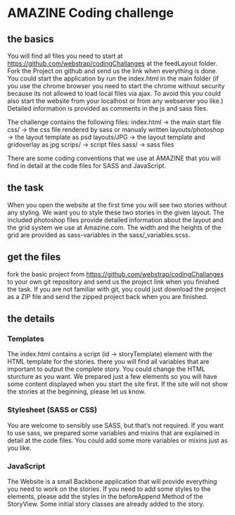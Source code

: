 AMAZINE Coding challenge
========================

## the basics
You will find all files you need to start at https://github.com/webstrap/codingChallanges at the feedLayout folder. Fork the Project on github and send us the link when everything is done. 
You could start the application by run the index.html in the main folder (if you use the chrome browser you need to start the chrome without security because its not allowed to load local files via ajax. To avoid this you could also start the website from your localhost or from any webserver you like.)
Detailed information is provided as comments in the js and sass files.

The challenge contains the following files:
index.html      →  the main start file
css/            → the css file rendered by sass or manualy written
layouts/photoshop   → the layout template as psd
layouts/JPG         → the layout template and gridoverlay as jpg
scrips/         → script files 
sass/           → sass files

There are some coding conventions that we use at AMAZINE that you will find in detail at the code files for SASS and JavaScript.

## the task
When you open the website at the first time you will see two stories without any styling. We want you to style these two stories in the given layout. The included photoshop files provide detailed information about the layout and the grid system we use at Amazine.com. The width and the heights of the grid are provided as sass-variables in the sass/_variables.scss.

## get the files
fork the basic project from https://github.com/webstrap/codingChallanges to your own git repository and send us the project link when you finished the task. If you are not familiar with git, you could just download the project as a ZIP file and send the zipped project back when you are finished.


## the details

### Templates
The index.html contains a script (id → storyTemplate) element with the HTML template for the stories. there you will find all variables that are important to output the complete story. You could change the HTML sturcture as you want. We prepared just a few elements so you will have some content displayed when you start the site first. If the site will not show the stories at the beginning, please let us know. 

### Stylesheet (SASS or CSS)
You are welcome to sensibly use SASS, but that’s not required. If you want to use sass, we prepared some variables and mixins that are explained in detail at the code files. You could add some more variables or mixins just as you like. 

### JavaScript
The Website is a small Backbone application that will provide everything you need to work on the stories. If you need to add some styles to the elements, please add the styles in the beforeAppend Method of the StoryView. Some initial story classes are already added to the story.